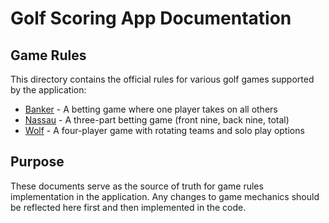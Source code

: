 # Golf Scoring App Documentation

## Game Rules
This directory contains the official rules for various golf games supported by the application:

- [Banker](games/banker.md) - A betting game where one player takes on all others
- [Nassau](games/nassau.md) - A three-part betting game (front nine, back nine, total)
- [Wolf](games/wolf.md) - A four-player game with rotating teams and solo play options

## Purpose
These documents serve as the source of truth for game rules implementation in the application. Any changes to game mechanics should be reflected here first and then implemented in the code.
